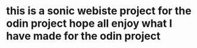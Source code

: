 # this is a sonic webiste project for the odin project hope all enjoy what I have made for the odin project